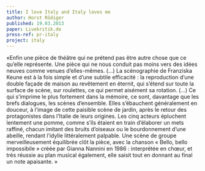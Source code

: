 ```yaml
---
title: I love Italy and Italy loves me
author: Horst Rödiger
published: 19.03.2013
paper: Livekritik.de
press-ref: pr-italy
project: italy
---
```


«Enfin une pièce de théâtre qui ne prétend pas être autre chose que ce qu’elle représente. Une pièce qui ne nous conduit pas moins vers des idées neuves comme venues d’elles-mêmes. (…) La scénographie de Franziska Keune est à la fois simple et d’une subtile efficacité : la reproduction d’une double façade de maison au revêtement en éternit, qui s’étend sur toute la surface de scène, sur roulettes, ce qui permet aisément sa rotation. (…) Ce qui s’imprime le plus fortement dans la mémoire, ce sont, davantage que les brefs dialogues, les scènes d’ensemble. Elles s’ébauchent généralement en douceur, à l’image de cette paisible scène de jardin, après le retour des protagonistes dans l’Italie de leurs origines. Les cinq acteurs épluchent lentement une pomme, comme s’ils étaient en train d’élaborer un mets raffiné, chacun imitant des bruits d’oiseaux ou le bourdonnement d’une abeille, rendant l’idylle littéralement palpable. Une scène de groupe merveilleusement équilibrée clôt la pièce, avec la chanson « Bello, bello impossibile » créée par Gianna Nannini en 1986 : interprétée en chœur, et très réussie au plan musical également, elle saisit tout en donnant au final un note apaisante. »

